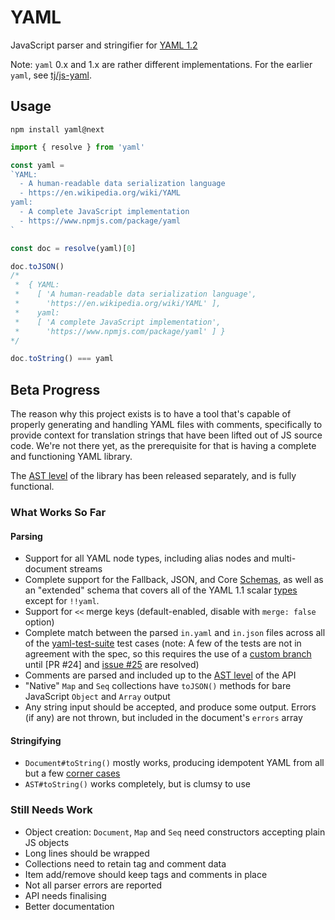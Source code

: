 # YAML

JavaScript parser and stringifier for [YAML 1.2](http://yaml.org/)

Note: `yaml` 0.x and 1.x are rather different implementations. For the earlier `yaml`, see [tj/js-yaml](https://github.com/tj/js-yaml).


## Usage

```
npm install yaml@next
```

```js
import { resolve } from 'yaml'

const yaml =
`YAML:
  - A human-readable data serialization language
  - https://en.wikipedia.org/wiki/YAML
yaml:
  - A complete JavaScript implementation
  - https://www.npmjs.com/package/yaml
`

const doc = resolve(yaml)[0]

doc.toJSON()
/*
 *  { YAML:
 *    [ 'A human-readable data serialization language',
 *      'https://en.wikipedia.org/wiki/YAML' ],
 *    yaml:
 *    [ 'A complete JavaScript implementation',
 *      'https://www.npmjs.com/package/yaml' ] }
*/

doc.toString() === yaml
```


## Beta Progress

The reason why this project exists is to have a tool that's capable of properly generating and handling YAML files with comments, specifically to provide context for translation strings that have been lifted out of JS source code. We're not there yet, as the prerequisite for that is having a complete and functioning YAML library.

The [AST level] of the library has been released separately, and is fully functional.


### What Works So Far

#### Parsing
- Support for all YAML node types, including alias nodes and multi-document streams
- Complete support for the Fallback, JSON, and Core [Schemas], as well as an "extended" schema that covers all of the YAML 1.1 scalar [types] except for `!!yaml`.
- Support for `<<` merge keys (default-enabled, disable with `merge: false` option)
- Complete match between the parsed `in.yaml` and `in.json` files across all of the [yaml-test-suite] test cases (note: A few of the tests are not in agreement with the spec, so this requires the use of a [custom branch] until [PR #24] and [issue #25] are resolved)
- Comments are parsed and included up to the [AST level] of the API
- "Native" `Map` and `Seq` collections have `toJSON()` methods for bare JavaScript `Object` and `Array` output
- Any string input should be accepted, and produce some output. Errors (if any) are not thrown, but included in the document's `errors` array

[Schemas]: http://www.yaml.org/spec/1.2/spec.html#Schema
[types]: http://yaml.org/type/
[yaml-test-suite]: https://github.com/yaml/yaml-test-suite
[custom branch]: https://github.com/eemeli/yaml-test-suite/tree/fixed-data
[PR #25]: https://github.com/yaml/yaml-test-suite/pull/24
[issue #25]: https://github.com/yaml/yaml-test-suite/issues/25
[AST level]: https://www.npmjs.com/package/raw-yaml

#### Stringifying
- `Document#toString()` mostly works, producing idempotent YAML from all but a few [corner cases]
- `AST#toString()` works completely, but is clumsy to use

[corner cases]: https://github.com/eemeli/yaml/commit/b237e55e00071700ae02a748dff3a857cea8674a


### Still Needs Work

- Object creation: `Document`, `Map` and `Seq` need constructors accepting plain JS objects
- Long lines should be wrapped
- Collections need to retain tag and comment data
- Item add/remove should keep tags and comments in place
- Not all parser errors are reported
- API needs finalising
- Better documentation
